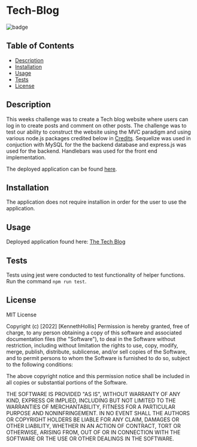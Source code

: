 # Tech-Blog

![badge](https://img.shields.io/badge/license-MIT%20License-blue)

## Table of Contents

- [Description](#description)
- [Installation](#installation)
- [Usage](#usage)
- [Tests](#tests)
- [License](#license)

## Description

This weeks challenge was to create a Tech blog website where users can log in to create posts and comment on other posts. The challenge was to test our ability to construct the website using the MVC paradigm and using various node.js packages credited below in [Credits](#credits). Sequelize was used in conjuction with MySQL for the the backend database and express.js was used for the backend. Handlebars was used for the front end implementation.

The deployed application can be found [here](https://techb-log14.herokuapp.com/).

## Installation

The application does not require installion in order for the user to use the application.

## Usage

Deployed application found here: [The Tech Blog](https://techb-log14.herokuapp.com/)

## Tests

Tests using jest were conducted to test functionality of helper functions. Run the command <code>npm run test</code>.

## License

MIT License

Copyright (c) [2022] [KennethHollis]
Permission is hereby granted, free of charge, to any person obtaining a copy
of this software and associated documentation files (the "Software"), to deal
in the Software without restriction, including without limitation the rights
to use, copy, modify, merge, publish, distribute, sublicense, and/or sell
copies of the Software, and to permit persons to whom the Software is
furnished to do so, subject to the following conditions:

The above copyright notice and this permission notice shall be included in all
copies or substantial portions of the Software.

THE SOFTWARE IS PROVIDED "AS IS", WITHOUT WARRANTY OF ANY KIND, EXPRESS OR
IMPLIED, INCLUDING BUT NOT LIMITED TO THE WARRANTIES OF MERCHANTABILITY,
FITNESS FOR A PARTICULAR PURPOSE AND NONINFRINGEMENT. IN NO EVENT SHALL THE
AUTHORS OR COPYRIGHT HOLDERS BE LIABLE FOR ANY CLAIM, DAMAGES OR OTHER
LIABILITY, WHETHER IN AN ACTION OF CONTRACT, TORT OR OTHERWISE, ARISING FROM,
OUT OF OR IN CONNECTION WITH THE SOFTWARE OR THE USE OR OTHER DEALINGS IN THE
SOFTWARE.
